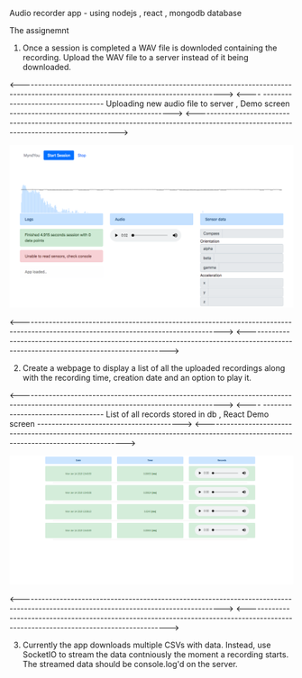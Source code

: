 Audio recorder app - using nodejs , react , mongodb database

The assignemnt

1. Once a session is completed a WAV file is downloded containing the recording. Upload the WAV file to a server instead of it being downloaded.

<-------------------------------------------------------------------------------------------------------------------------------------->
<---- ---------------------------------- Uploading new audio file to server , Demo screen --------------------------------------------->
<-------------------------------------------------------------------------------------------------------------------------------------->



![alt text](https://github.com/MyndYou/fullstack-assignment/blob/master/screenshot.png)



<-------------------------------------------------------------------------------------------------------------------------------------->
<-------------------------------------------------------------------------------------------------------------------------------------->


2. Create a webpage to display a list of all the uploaded recordings along with the recording time, creation date and an option to play it.


<-------------------------------------------------------------------------------------------------------------------------------------->
<---- ---------------------------------- List of all records stored in db , React Demo screen  ---------------------------------------->
<-------------------------------------------------------------------------------------------------------------------------------------->



    

![alt text](https://github.com/snirfern/audio_recorder/blob/master/2.png)



<-------------------------------------------------------------------------------------------------------------------------------------->
<-------------------------------------------------------------------------------------------------------------------------------------->


3. Currently the app downloads multiple CSVs with data. Instead, use SocketIO to stream the data contniously the moment a recording starts. The streamed data should be console.log'd on the server.
